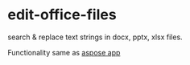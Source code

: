 # edit-office-files

search &amp; replace text strings in docx, pptx, xlsx files.

Functionality same as [aspose app](https://products.aspose.app/words/replace/docx#)
